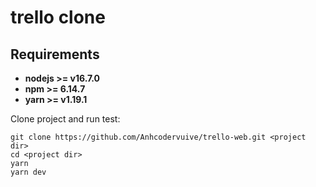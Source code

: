 # trello clone

## Requirements
* **nodejs >= v16.7.0**
* **npm >= 6.14.7**
* **yarn >= v1.19.1**

Clone project and run test:

```
git clone https://github.com/Anhcodervuive/trello-web.git <project dir>
cd <project dir>
yarn 
yarn dev
```
